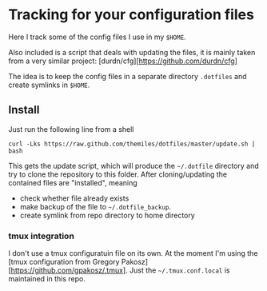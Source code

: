 Tracking for your configuration files
========================================

Here I track some of the config files I use in my `$HOME`.

Also included is a script that deals with updating the files, it is mainly taken from a very similar project: [durdn/cfg][https://github.com/durdn/cfg]

The idea is to keep the config files in a separate directory `.dotfiles` and create symlinks in `$HOME`. 

Install 
-------------------

Just run the following line from a shell

	curl -Lks https://raw.github.com/themiles/dotfiles/master/update.sh | bash

This gets the update script, which will produce the `~/.dotfile` directory and try to clone the repository to this folder. 
After cloning/updating the contained files are "installed", meaning
* check whether file already exists
* make backup of the file to `~/.dotfile_backup`.
* create symlink from repo directory to home directory


### tmux integration

I don't use a tmux configuratuin file on its own.
At the moment I'm using the [tmux configuration from Gregory Pakosz][https://github.com/gpakosz/.tmux]. Just the `~/.tmux.conf.local` is maintained in this repo.
